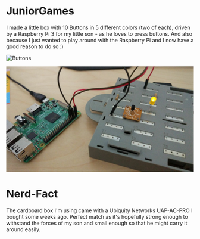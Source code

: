 # JuniorGames
I made a little box with 10 Buttons in 5 different colors (two of each), driven by a Raspberry Pi 3 for my little son - as he loves to press buttons.
And also because I just wanted to play around with the Raspberry Pi and I now have a good reason to do so :)

![Buttons][buttons]

![LED-Logik][logic]

[buttons]: https://github.com/BWalti/JuniorGamesCore/raw/master/buttons.jpg "Big shiny buttons - reminds me of arcade game machines"
[logic]: https://github.com/BWalti/JuniorGamesCore/raw/master/basic-logic.jpg "LED logic with transistor to limit GPIO current"
[driver-board]: https://github.com/BWalti/JuniorGamesCore/raw/master/driver-board.jpg "board driving all the LEDs (without drawing to much energy from the GPIOs)"
[soldering]: https://github.com/BWalti/JuniorGamesCore/raw/master/soldering.jpg "I guess that could have been done better.."
[connections]: https://github.com/BWalti/JuniorGamesCore/raw/master/connections.jpg "Connecting all the stuff with suboptimal parts and wires (would have preferred color coded wires and probably less sturdy ones - and longer ones to be able to lay them out cleanly)"
[box]: https://github.com/BWalti/JuniorGamesCore/raw/master/box.jpg "Top side, 10 buttons in 5 colors (maybe for two players)"

# Nerd-Fact
The cardboard box I'm using came with a Ubiquity Networks UAP-AC-PRO I bought some weeks ago. Perfect match as it's hopefully strong enough to withstand the forces of my son and small enough so that he might carry it around easily.